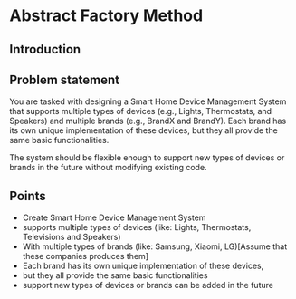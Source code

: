 # Abstract Factory Method

## Introduction


## Problem statement

You are tasked with designing a Smart Home Device Management System that
supports multiple types of devices (e.g., Lights, Thermostats, and Speakers) and
multiple brands (e.g., BrandX and BrandY). Each brand has its own unique
implementation of these devices, but they all provide the same basic
functionalities.

The system should be flexible enough to support new types of devices or brands
in the future without modifying existing code.

## Points

* Create Smart Home Device Management System
* supports multiple types of devices (like: Lights, Thermostats, Televisions and
  Speakers)
* With multiple types of brands (like: Samsung, Xiaomi, LG)[Assume that
  these companies produces them]
* Each brand has its own unique implementation of these devices,
* but they all provide the same basic functionalities
* support new types of devices or brands can be added in the future

## 
